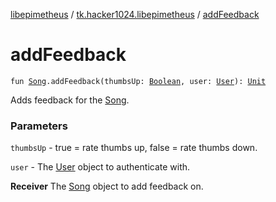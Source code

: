 [libepimetheus](../index.md) / [tk.hacker1024.libepimetheus](index.md) / [addFeedback](./add-feedback.md)

# addFeedback

`fun `[`Song`](../tk.hacker1024.libepimetheus.data/-song/index.md)`.addFeedback(thumbsUp: `[`Boolean`](https://kotlinlang.org/api/latest/jvm/stdlib/kotlin/-boolean/index.html)`, user: `[`User`](-user/index.md)`): `[`Unit`](https://kotlinlang.org/api/latest/jvm/stdlib/kotlin/-unit/index.html)

Adds feedback for the [Song](../tk.hacker1024.libepimetheus.data/-song/index.md).

### Parameters

`thumbsUp` - true = rate thumbs up, false = rate thumbs down.

`user` - The [User](-user/index.md) object to authenticate with.

**Receiver**
The [Song](../tk.hacker1024.libepimetheus.data/-song/index.md) object to add feedback on.

